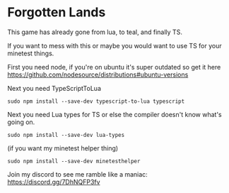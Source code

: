 # Forgotten Lands
 This game has already gone from lua, to teal, and finally TS.

 If you want to mess with this or maybe you would want to use TS for your minetest things.
 
First you need node, if you're on ubuntu it's super outdated so get it here https://github.com/nodesource/distributions#ubuntu-versions

Next you need TypeScriptToLua
```
sudo npm install --save-dev typescript-to-lua typescript
```

Next you need Lua types for TS or else the compiler doesn't know what's going on.
```
sudo npm install --save-dev lua-types
```

(if you want my minetest helper thing)
```
sudo npm install --save-dev minetesthelper 
```

Join my discord to see me ramble like a maniac:
https://discord.gg/7DhNQFP3fv